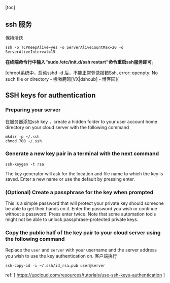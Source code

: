 [toc]

## ssh 服务

保持活跃

```shell
ssh -o TCPKeepAlive=yes -o ServerAliveCountMax=20 -o ServerAliveInterval=15
```

**在终端命令行中输入“sudo /etc/init.d/ssh restart”命令重启ssh服务即可**。

[chroot系统中，启动sshd -d 后，不能正常登录报错Ssh, error: openpty: No such file or directory - 嗷嗷鹿鸣[VX|dshoub] - 博客园](

## SSH keys for authentication

### Preparing your server

在服务器添加ssh key ，create a hidden folder to your user account home directory on your cloud server with the following command

```shell
mkdir -p ~/.ssh
chmod 700 ~/.ssh
```

### Generate a new key pair in a terminal with the next command

```shell
ssh-keygen -t rsa
```

The key generator will ask for the location and file name to which the key is saved. Enter a new name or use the default by pressing enter.



###  (Optional) Create a passphrase for the key when prompted

This is a simple password that will protect your private key should someone be able to get their hands on it. Enter the password you wish or continue without a password. Press enter twice. Note that some automation tools might not be able to unlock passphrase-protected private keys.



### Copy the public half of the key pair to your cloud server using the following command

Replace the `user` and `server` with your username and the server address you wish to use the key authentication on. 客户端执行

```shell
ssh-copy-id -i ~/.ssh/id_rsa.pub user@server
```

ref: [ https://upcloud.com/resources/tutorials/use-ssh-keys-authentication ]